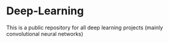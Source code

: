 # Deep-Learning

This is a public repository for all deep learning projects (mainly convolutional neural networks)
